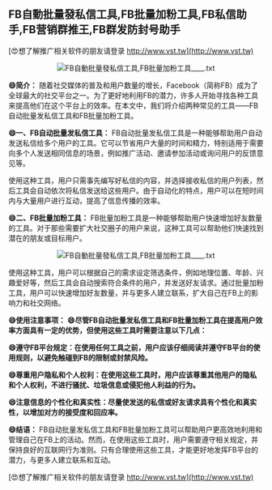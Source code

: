 ## **FB自動批量發私信工具,FB批量加粉工具,FB私信助手,FB营销群推王,FB群发防封号助手**

[😍想了解推广相关软件的朋友请登录 http://www.vst.tw](http://www.vst.tw)

 <center><img src="https://vst.tw/MP4/tuiguang/png/0.png" alt="FB自動批量發私信工具,FB批量加粉工具____.txt"></center>

**😄简介：**
随着社交媒体的普及和用户数量的增长，Facebook（简称FB）成为了全球最大的社交平台之一。为了更好地利用FB的潜力，许多人开始寻找各种工具来提高他们在这个平台上的效率。在本文中，我们将介绍两种常见的工具——FB自动批量发私信工具和FB批量加粉工具。

**😄一、FB自动批量发私信工具：**
FB自动批量发私信工具是一种能够帮助用户自动发送私信给多个用户的工具。它可以节省用户大量的时间和精力，特别适用于需要向多个人发送相同信息的场景，例如推广活动、邀请参加活动或询问用户的反馈意见等。

使用这种工具，用户只需事先编写好私信的内容，并选择接收私信的用户列表，然后工具会自动依次将私信发送给这些用户。由于自动化的特点，用户可以在短时间内与大量用户进行互动，提高了信息传播的效率。

**😄二、FB批量加粉工具：**
FB批量加粉工具是一种能够帮助用户快速增加好友数量的工具。对于那些需要扩大社交圈子的用户来说，这种工具可以帮助他们快速找到潜在的朋友或目标用户。

 <center><img src="https://vst.tw/MP4/tuiguang/png/6.png" alt="FB自動批量發私信工具,FB批量加粉工具____.txt"></center>

使用这种工具，用户可以根据自己的需求设定筛选条件，例如地理位置、年龄、兴趣爱好等，然后工具会自动搜索符合条件的用户，并发送好友请求。通过批量加粉工具，用户可以快速增加好友数量，并与更多人建立联系，扩大自己在FB上的影响力和社交网络。

**😄使用注意事项：**
**😄尽管FB自动批量发私信工具和FB批量加粉工具在提高用户效率方面具有一定的优势，但使用这些工具时需要注意以下几点：**

**😄遵守FB平台规定：在使用任何工具之前，用户应该仔细阅读并遵守FB平台的使用规则，以避免触碰到FB的限制或封禁风险。**

**😄尊重用户隐私和个人权利：在使用这些工具时，用户应该尊重其他用户的隐私和个人权利，不进行骚扰、垃圾信息或侵犯他人利益的行为。**

**😄注意信息的个性化和真实性：尽量使发送的私信或好友请求具有个性化和真实性，以增加对方的接受度和回应率。**

**😄结语：**
FB自动批量发私信工具和FB批量加粉工具可以帮助用户更高效地利用和管理自己在FB上的活动。然而，在使用这些工具时，用户需要遵守相关规定，并保持良好的互联网行为准则。只有合理使用这些工具，才能更好地发挥FB平台的潜力，与更多人建立联系和互动。

[😍想了解推广相关软件的朋友请登录 http://www.vst.tw](http://www.vst.tw)



